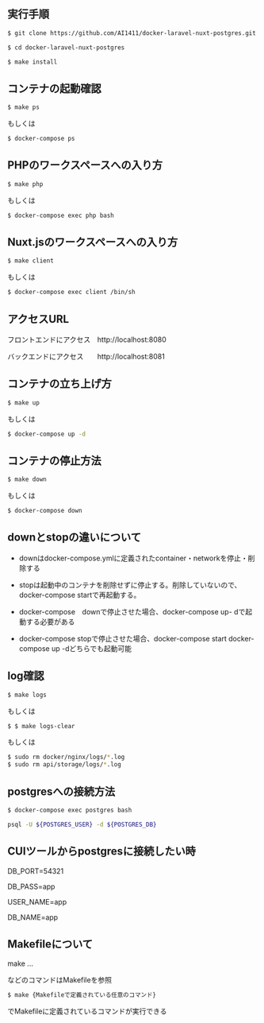 ## 実行手順

```bash
$ git clone https://github.com/AI1411/docker-laravel-nuxt-postgres.git

$ cd docker-laravel-nuxt-postgres

$ make install
```

## コンテナの起動確認

```bash
$ make ps
```

もしくは

```bash
$ docker-compose ps
```

## PHPのワークスペースへの入り方

```bash
$ make php
```

もしくは

```bash
$ docker-compose exec php bash
```

## Nuxt.jsのワークスペースへの入り方

```bash
$ make client
```

もしくは

```bash
$ docker-compose exec client /bin/sh
```

## アクセスURL

フロントエンドにアクセス　http://localhost:8080 

バックエンドにアクセス　　http://localhost:8081

## コンテナの立ち上げ方

```bash
$ make up
```

もしくは

```bash
$ docker-compose up -d
```

## コンテナの停止方法

```bash
$ make down
```

もしくは

```bash
$ docker-compose down
```

## downとstopの違いについて

- downはdocker-compose.ymlに定義されたcontainer・networkを停止・削除する

- stopは起動中のコンテナを削除せずに停止する。削除していないので、docker-compose startで再起動する。

- docker-compose　downで停止させた場合、docker-compose up- dで起動する必要がある

- docker-compose stopで停止させた場合、docker-compose start docker-compose up -dどちらでも起動可能

## log確認

```bash
$ make logs
```

もしくは

```bash
$ $ make logs-clear
```

もしくは

```bash
$ sudo rm docker/nginx/logs/*.log
$ sudo rm api/storage/logs/*.log
```

## postgresへの接続方法

```bash
$ docker-compose exec postgres bash

psql -U ${POSTGRES_USER} -d ${POSTGRES_DB}
```

## CUIツールからpostgresに接続したい時

DB_PORT=54321

DB_PASS=app

USER_NAME=app

DB_NAME=app

## Makefileについて

make ...

などのコマンドはMakefileを参照

```bash
$ make {Makefileで定義されている任意のコマンド}
```

でMakefileに定義されているコマンドが実行できる
